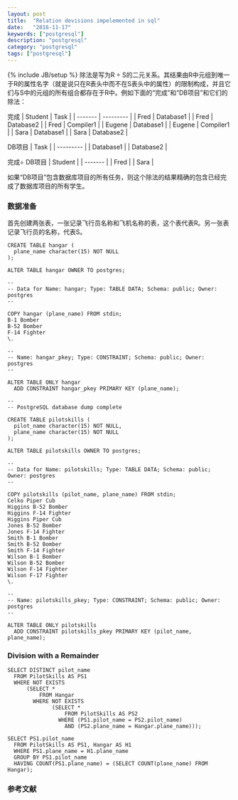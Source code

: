 ```yaml
---
layout: post
title:  "Relation devisions impelemented in sql"
date:   "2016-11-17"
keywords: ["postgresql"]
description: "postgresql"
category: "postgresql"
tags: ["postgresql"]
---
```

{% include JB/setup %}
除法是写为R ÷ S的二元关系。其结果由R中元组到唯一于R的属性名字（就是说只在R表头中而不在S表头中的属性）的限制构成，并且它们与S中的元组的所有组合都存在于R中。例如下面的“完成”和“DB项目”和它们的除法：

完成
| Student | Task      |
| ------- | --------- |
| Fred    | Database1 |
| Fred    | Database2 |
| Fred    | Compiler1 |
| Eugene  | Database1 |
| Eugene  | Compiler1 |
| Sara    | Database1 |
| Sara    | Database2 |

DB项目
| Task      |
| --------- |
| Database1 |
| Database2 |

完成÷ DB项目
| Student |
| ------- |
| Fred    |
| Sara    |

如果“DB项目”包含数据库项目的所有任务，则这个除法的结果精确的包含已经完成了数据库项目的所有学生。

### 数据准备

首先创建两张表，一张记录飞行员名称和飞机名称的表，这个表代表R。另一张表记录飞行员的名称，代表S。

```
CREATE TABLE hangar (
  plane_name character(15) NOT NULL
);

ALTER TABLE hangar OWNER TO postgres;

--
-- Data for Name: hangar; Type: TABLE DATA; Schema: public; Owner: postgres
--

COPY hangar (plane_name) FROM stdin;
B-1 Bomber
B-52 Bomber
F-14 Fighter
\.

--
-- Name: hangar_pkey; Type: CONSTRAINT; Schema: public; Owner: postgres
--

ALTER TABLE ONLY hangar
  ADD CONSTRAINT hangar_pkey PRIMARY KEY (plane_name);

--
-- PostgreSQL database dump complete

CREATE TABLE pilotskills (
  pilot_name character(15) NOT NULL,
  plane_name character(15) NOT NULL
);

ALTER TABLE pilotskills OWNER TO postgres;

--
-- Data for Name: pilotskills; Type: TABLE DATA; Schema: public; Owner: postgres
--

COPY pilotskills (pilot_name, plane_name) FROM stdin;
Celko Piper Cub
Higgins B-52 Bomber
Higgins F-14 Fighter
Higgins Piper Cub
Jones B-52 Bomber
Jones F-14 Fighter
Smith B-1 Bomber
Smith B-52 Bomber
Smith F-14 Fighter
Wilson B-1 Bomber
Wilson B-52 Bomber
Wilson F-14 Fighter
Wilson F-17 Fighter
\.

--
-- Name: pilotskills_pkey; Type: CONSTRAINT; Schema: public; Owner: postgres
--

ALTER TABLE ONLY pilotskills
  ADD CONSTRAINT pilotskills_pkey PRIMARY KEY (pilot_name, plane_name);
```

### Division with a Remainder

```
SELECT DISTINCT pilot_name
  FROM PilotSkills AS PS1
  WHERE NOT EXISTS
      (SELECT *
          FROM Hangar
        WHERE NOT EXISTS
              (SELECT *
                  FROM PilotSkills AS PS2
                WHERE (PS1.pilot_name = PS2.pilot_name)
                  AND (PS2.plane_name = Hangar.plane_name)));
```

```
SELECT PS1.pilot_name
  FROM PilotSkills AS PS1, Hangar AS H1
  WHERE PS1.plane_name = H1.plane_name
  GROUP BY PS1.pilot_name
  HAVING COUNT(PS1.plane_name) = (SELECT COUNT(plane_name) FROM Hangar);
```
###  参考文献
